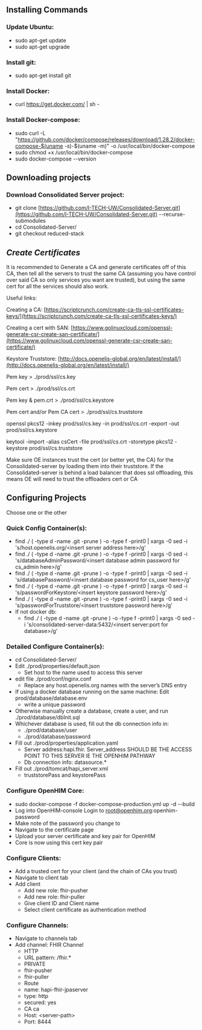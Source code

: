 ## Installing Commands

### Update Ubuntu:

- sudo apt-get update
- sudo apt-get upgrade

### Install git:

- sudo apt-get install git

### Install Docker:

- curl https://get.docker.com/ | sh -

### Install Docker-compose:

- sudo curl -L
  "https://github.com/docker/compose/releases/download/1.28.2/docker-compose-$(uname
  -s)-$(uname -m)" -o /usr/local/bin/docker-compose
- sudo chmod +x /usr/local/bin/docker-compose
- sudo docker-compose --version

## Downloading projects

### Download Consolidated Server project:

- git clone
  [https://github.com/I-TECH-UW/Consolidated-Server.git](https://github.com/I-TECH-UW/Consolidated-Server.git)
  --recurse-submodules
- cd Consolidated-Server/
- git checkout reduced-stack

## **_Create Certificates_**

It is recommended to Generate a CA and generate certificates off of this CA,
then tell all the servers to trust the same CA (assuming you have control over
said CA so only services you want are trusted), but using the same cert for all
the services should also work.

Useful links:

Creating a CA:
[https://scriptcrunch.com/create-ca-tls-ssl-certificates-keys/](https://scriptcrunch.com/create-ca-tls-ssl-certificates-keys/)

Creating a cert with SAN:
[https://www.golinuxcloud.com/openssl-generate-csr-create-san-certificate/](https://www.golinuxcloud.com/openssl-generate-csr-create-san-certificate/)

Keystore Truststore:
[http://docs.openelis-global.org/en/latest/install/](http://docs.openelis-global.org/en/latest/install/)

Pem key > ./prod/ssl/cs.key

Pem cert > ./prod/ssl/cs.crt

Pem key & pem.crt > ./prod/ssl/cs.keystore

Pem cert and/or Pem CA cert > ./prod/ssl/cs.truststore

openssl pkcs12 -inkey prod/ssl/cs.key -in prod/ssl/cs.crt -export -out
prod/ssl/cs.keystore

keytool -import -alias csCert -file prod/ssl/cs.crt -storetype pkcs12 -keystore
prod/ssl/cs.truststore

Make sure OE instances trust the cert (or better yet, the CA) for the
Consolidated-server by loading them into their truststore. If the
Consolidated-server is behind a load balancer that does ssl offloading, this
means OE will need to trust the offloaders cert or CA

## Configuring Projects

Choose one or the other

### Quick Config Container(s):

- find ./ \( -type d -name .git -prune \) -o -type f -print0 | xargs -0 sed -i
  's/host\.openelis\.org/&lt;insert server address here>/g'
- find ./ \( -type d -name .git -prune \) -o -type f -print0 | xargs -0 sed -i
  's/databaseAdminPassword/&lt;insert database admin password for cs_admin
  here>/g'
- find ./ \( -type d -name .git -prune \) -o -type f -print0 | xargs -0 sed -i
  's/databasePassword/&lt;insert database password for cs_user here>/g'
- find ./ \( -type d -name .git -prune \) -o -type f -print0 | xargs -0 sed -i
  's/passwordForKeystore/&lt;insert keystore password here>/g'
- find ./ \( -type d -name .git -prune \) -o -type f -print0 | xargs -0 sed -i
  's/passwordForTruststore/&lt;insert truststore password here>/g'
- If not docker db:
  - find ./ \( -type d -name .git -prune \) -o -type f -print0 | xargs -0 sed -i
    's/consolidated-server-data:5432/&lt;insert server:port for database>/g'

### Detailed Configure Container(s):

- cd Consolidated-Server/
- Edit ./prod/properties/default.json
  - Set host to the name used to access this server
- edit file ./prod/conf/nginx.conf
  - Replace any host.openelis.org names with the server’s DNS entry
- If using a docker database running on the same machine: Edit
  prod/database/database.env
  - write a unique password
- Otherwise manually create a database, create a user, and run
  ./prod/database/dbInit.sql
- Whichever database is used, fill out the db connection info in:
  - ./prod/database/user
  - ./prod/database/password
- Fill out ./prod/properties/application.yaml
  - Server address:hapi.fhir. Server_address SHOULD BE THE ACCESS POINT TO THIS
    SERVER IE THE OPENHIM PATHWAY
  - Db connection info: datasource.\*
- Fill out ./prod/tomcat/hapi_server.xml
  - truststorePass and keystorePass

### Configure OpenHIM Core:

- sudo docker-compose -f docker-compose-production.yml up -d --build
- Log into OpenHIM-console Login to
  [root@openhim.org](mailto:root@openhim.org):openhim-password
- Make note of the password you change to
- Navigate to the certificate page
- Upload your server certificate and key pair for OpenHIM
- Core is now using this cert key pair

### Configure Clients:

- Add a trusted cert for your client (and the chain of CAs you trust)
- Navigate to client tab
- Add client
  - Add new role: fhir-pusher
  - Add new role: fhir-puller
  - Give client ID and Client name
  - Select client certificate as authentication method

### Configure Channels:

- Navigate to channels tab
- Add channel: FHIR Channel
  - HTTP
  - URL pattern: /fhir.\*
  - PRIVATE
  - fhir-pusher
  - fhir-puller
  - Route
  - name: hapi-fhir-jpaserver
  - type: http
  - secured: yes
  - CA ca
  - Host: &lt;server-path>
  - Port: 8444
